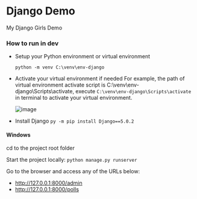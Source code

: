# Django Demo
My Django Girls Demo


### How to run in dev

- Setup your Python environment or virtual environment

  `python -m venv C:\venv\env-django`
  
- Activate your virtual environment if needed
  For example, the path of virtual environment activate script is C:\venv\env-django\Scripts\activate, execute  `C:\venv\env-django\Scripts\activate` in terminal to activate your virtual environment.
  
  ![image](https://github.com/ignitewtk/Django-Demo/assets/12108436/3fe17cae-5fba-4ebb-8087-5f90ac9088a4)

- Install Django
  `py -m pip install Django==5.0.2`
  

#### Windows

cd to the project root folder

Start the project locally: `python manage.py runserver`

Go to the browser and access any of the URLs below:
- http://127.0.0.1:8000/admin
- http://127.0.0.1:8000/polls
